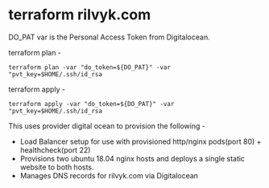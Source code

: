 # terraform rilvyk.com


DO_PAT var is the Personal Access Token from Digitalocean.


terraform plan -
```
terraform plan -var "do_token=${DO_PAT}" -var "pvt_key=$HOME/.ssh/id_rsa
```
terraform apply -

```
terraform apply -var "do_token=${DO_PAT}" -var "pvt_key=$HOME/.ssh/id_rsa
```

This uses provider digital ocean to provision the following -
 - Load Balancer setup for use with provisioned http/nginx pods(port 80) + healthcheck(port 22)
 - Provisions two ubuntu 18.04 nginx hosts and deploys a single static website to both hosts.
 - Manages DNS records for rilvyk.com via Digitalocean


